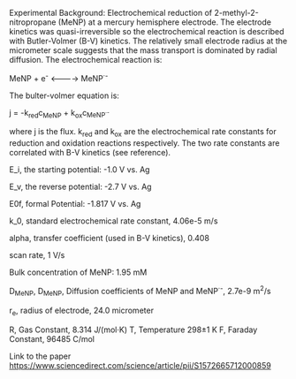 Experimental Background: Electrochemical reduction of 2-methyl-2-nitropropane (MeNP) at a mercury hemisphere electrode. The electrode kinetics was quasi-irreversible so the electrochemical reaction is described with Butler-Volmer (B-V) kinetics. The relatively small electrode radius at the micrometer scale suggests that the mass transport is dominated by radial diffusion. The electrochemical reaction is:

MeNP + e<sup>-</sup> <----> MeNP<sup>·-</sup>

The bulter-volmer equation is:

j = -k<sub>red</sub>c<sub>MeNP</sub> + k<sub>ox</sub>c<sub>MeNP<sup>·-</sup></sub>

 where j is the flux. k<sub>red</sub> and k<sub>ox</sub> are the electrochemical rate constants for reduction and oxidation reactions respectively. The two rate constants are correlated with B-V kinetics (see reference). 


E_i, the starting potential: -1.0 V vs. Ag

E_v, the reverse potential: -2.7 V vs. Ag 

E0f, formal Potential: -1.817 V vs. Ag

k_0, standard electrochemical rate constant, 4.06e-5 m/s

alpha, transfer coefficient (used in B-V kinetics), 0.408

scan rate, 1 V/s

Bulk concentration of MeNP: 1.95 mM 

D<sub>MeNP</sub>, D<sub>MeNP</sub>, Diffusion coefficients of MeNP and MeNP<sup>·-</sup>, 2.7e-9 m<sup>2</sup>/s

r<sub>e</sub>, radius of electrode, 24.0 micrometer


R, Gas Constant, 8.314 J/(mol·K)
T, Temperature 298±1 K
F, Faraday Constant, 96485 C/mol

Link to the paper
https://www.sciencedirect.com/science/article/pii/S1572665712000859



